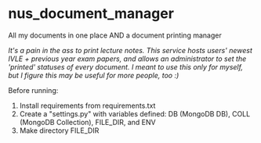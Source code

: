 # nus_document_manager
All my documents in one place AND a document printing manager

*It's a pain in the ass to print lecture notes. This service hosts users' newest IVLE + previous year exam papers, and allows an administrator to set the 'printed' statuses of every document. I meant to use this only for myself, but I figure this may be useful for more people, too :)*

Before running:
1. Install requirements from requirements.txt
2. Create a "settings.py" with variables defined: DB (MongoDB DB), COLL (MongoDB Collection), FILE_DIR, and ENV
3. Make directory FILE_DIR
